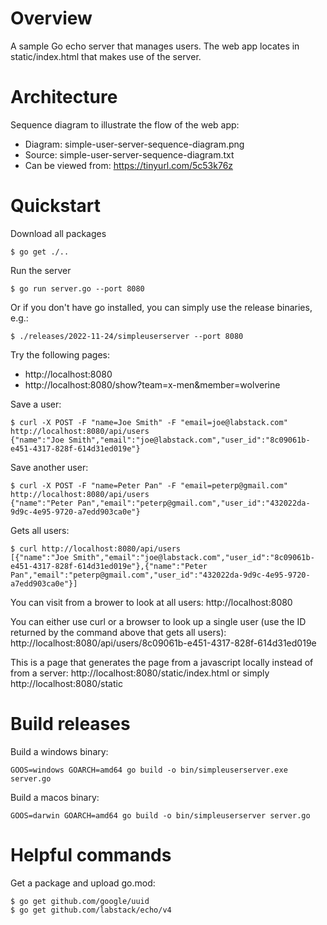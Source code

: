 # Overview
A sample Go echo server that manages users. The web app locates in
static/index.html that makes use of the server.

# Architecture

Sequence diagram to illustrate the flow of the web app:

* Diagram: simple-user-server-sequence-diagram.png
* Source: simple-user-server-sequence-diagram.txt
* Can be viewed from: https://tinyurl.com/5c53k76z

# Quickstart

Download all packages

    $ go get ./..

Run the server

    $ go run server.go --port 8080

Or if you don't have go installed, you can simply use the release binaries, e.g.:

    $ ./releases/2022-11-24/simpleuserserver --port 8080

Try the following pages:
* http://localhost:8080
* http://localhost:8080/show?team=x-men&member=wolverine

Save a user:

	$ curl -X POST -F "name=Joe Smith" -F "email=joe@labstack.com" http://localhost:8080/api/users
	{"name":"Joe Smith","email":"joe@labstack.com","user_id":"8c09061b-e451-4317-828f-614d31ed019e"}

Save another user:

	$ curl -X POST -F "name=Peter Pan" -F "email=peterp@gmail.com" http://localhost:8080/api/users
	{"name":"Peter Pan","email":"peterp@gmail.com","user_id":"432022da-9d9c-4e95-9720-a7edd903ca0e"}

Gets all users:

	$ curl http://localhost:8080/api/users
	[{"name":"Joe Smith","email":"joe@labstack.com","user_id":"8c09061b-e451-4317-828f-614d31ed019e"},{"name":"Peter Pan","email":"peterp@gmail.com","user_id":"432022da-9d9c-4e95-9720-a7edd903ca0e"}]

You can visit from a brower to look at all users: http://localhost:8080

You can either use curl or a browser to look up a single user (use the ID
returned by the command above that gets all users):
http://localhost:8080/api/users/8c09061b-e451-4317-828f-614d31ed019e

This is a page that generates the page from a javascript locally instead of
from a server: http://localhost:8080/static/index.html or simply http://localhost:8080/static

# Build releases

Build a windows binary:

    GOOS=windows GOARCH=amd64 go build -o bin/simpleuserserver.exe server.go

Build a macos binary:

    GOOS=darwin GOARCH=amd64 go build -o bin/simpleuserserver server.go

# Helpful commands

Get a package and upload go.mod:

    $ go get github.com/google/uuid
    $ go get github.com/labstack/echo/v4
